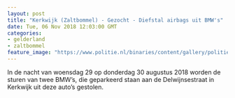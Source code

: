 ```yaml
---
layout: post
title: "Kerkwijk (Zaltbommel) - Gezocht - Diefstal airbags uit BMW's"
date: Tue, 06 Nov 2018 12:03:00 GMT
categories: 
- gelderland 
- zaltbommel 
feature_image: "https://www.politie.nl/binaries/content/gallery/politie/gezocht/verdachten/2018/november/02-on/2018408943-1.jpg"
---
```


In de nacht van woensdag 29 op donderdag 30 augustus 2018 worden de sturen van twee BMW’s, die geparkeerd staan aan de Delwijnsestraat in Kerkwijk uit deze auto’s gestolen.
